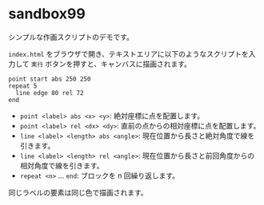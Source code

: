 # sandbox99

シンプルな作画スクリプトのデモです。

`index.html` をブラウザで開き、テキストエリアに以下のようなスクリプトを入力して `実行` ボタンを押すと、キャンバスに描画されます。

```
point start abs 250 250
repeat 5
  line edge 80 rel 72
end
```

- `point <label> abs <x> <y>`: 絶対座標に点を配置します。
- `point <label> rel <dx> <dy>`: 直前の点からの相対座標に点を配置します。
- `line <label> <length> abs <angle>`: 現在位置から長さと絶対角度で線を引きます。
- `line <label> <length> rel <angle>`: 現在位置から長さと前回角度からの相対角度で線を引きます。
- `repeat <n>` ... `end`: ブロックを n 回繰り返します。

同じラベルの要素は同じ色で描画されます。
